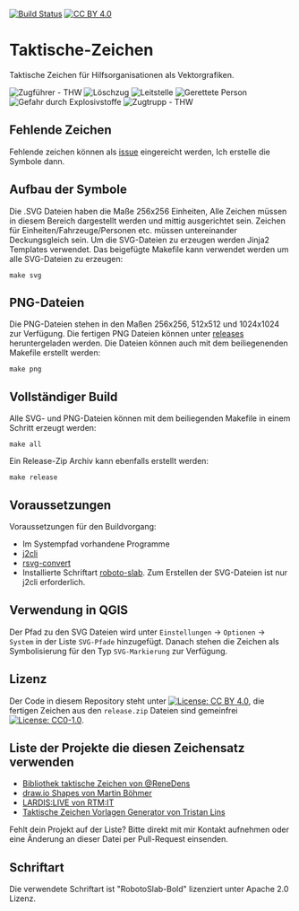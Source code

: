 [![Build Status](https://travis-ci.org/jonas-koeritz/Taktische-Zeichen.svg?branch=master)](https://travis-ci.org/jonas-koeritz/Taktische-Zeichen) [![CC BY 4.0][cc-by-shield]][cc-by]

# Taktische-Zeichen
Taktische Zeichen für Hilfsorganisationen als Vektorgrafiken.

![Zugführer - THW](https://rawgit.com/jonas-koeritz/Taktische-Zeichen/master/examples/Zugführer.png)
![Löschzug](https://rawgit.com/jonas-koeritz/Taktische-Zeichen/master/examples/Löschzug.png)
![Leitstelle](https://rawgit.com/jonas-koeritz/Taktische-Zeichen/master/examples/Leitstelle.png)
![Gerettete Person](https://rawgit.com/jonas-koeritz/Taktische-Zeichen/master/examples/Gerettete_Person.png)
![Gefahr durch Explosivstoffe](https://rawgit.com/jonas-koeritz/Taktische-Zeichen/master/examples/Gefahr_durch_Explosivstoffe.png)
![Zugtrupp - THW](https://rawgit.com/jonas-koeritz/Taktische-Zeichen/master/examples/Zugtrupp.png)

## Fehlende Zeichen
Fehlende zeichen können als [issue](https://github.com/jonas-koeritz/Taktische-Zeichen/issues) eingereicht werden, Ich erstelle die Symbole dann.

## Aufbau der Symbole
Die .SVG Dateien haben die Maße 256x256 Einheiten, Alle Zeichen müssen in diesem Bereich dargestellt werden und mittig ausgerichtet sein.
Zeichen für Einheiten/Fahrzeuge/Personen etc. müssen untereinander Deckungsgleich sein.
Um die SVG-Dateien zu erzeugen werden Jinja2 Templates verwendet. Das beigefügte Makefile kann verwendet werden um alle SVG-Dateien zu erzeugen:

```
make svg
```

## PNG-Dateien
Die PNG-Dateien stehen in den Maßen 256x256, 512x512 und 1024x1024 zur Verfügung. Die fertigen PNG Dateien können unter [releases](https://github.com/jonas-koeritz/Taktische-Zeichen/releases) heruntergeladen werden.
Die Dateien können auch mit dem beiliegenenden Makefile erstellt werden:

```
make png
```

## Vollständiger Build
Alle SVG- und PNG-Dateien können mit dem beiliegenden Makefile in einem Schritt erzeugt werden:

```
make all
```

Ein Release-Zip Archiv kann ebenfalls erstellt werden:

```
make release
```

## Voraussetzungen
Voraussetzungen für den Buildvorgang:
* Im Systempfad vorhandene Programme
 * [j2cli](https://github.com/kolypto/j2cli)
 * [rsvg-convert](https://gitlab.gnome.org/GNOME/librsvg)
* Installierte Schriftart [roboto-slab](https://github.com/googlefonts/robotoslab).
Zum Erstellen der SVG-Dateien ist nur j2cli erforderlich.

## Verwendung in QGIS

Der Pfad zu den SVG Dateien wird unter `Einstellungen` -> `Optionen` -> `System` in der Liste `SVG-Pfade` hinzugefügt. Danach stehen die Zeichen als Symbolisierung für den Typ `SVG-Markierung` zur Verfügung.

## Lizenz

Der Code in diesem Repository steht unter [![License: CC BY 4.0](https://img.shields.io/badge/License-CC%20BY%204.0-lightgrey.svg)](https://creativecommons.org/licenses/by/4.0/), die fertigen Zeichen aus den `release.zip` Dateien sind gemeinfrei [![License: CC0-1.0](https://img.shields.io/badge/License-CC0%201.0-lightgrey.svg)](http://creativecommons.org/publicdomain/zero/1.0/).


## Liste der Projekte die diesen Zeichensatz verwenden

* [Bibliothek taktische Zeichen von @ReneDens](https://github.com/ReneDens/Bibliothek-taktische-Zeichen)
* [draw.io Shapes von Martin Böhmer](https://github.com/MartinBoehmer/Taktische-Zeichen-drawio)
* [LARDIS:LIVE von RTM:IT](https://www.lardis.de)
* [Taktische Zeichen Vorlagen Generator von Tristan Lins](https://tristanlins.gitlab.io/taktische-zeichen-vorlagen-generator/)

Fehlt dein Projekt auf der Liste? Bitte direkt mit mir Kontakt aufnehmen oder eine Änderung an dieser Datei per Pull-Request einsenden.

## Schriftart
Die verwendete Schriftart ist "RobotoSlab-Bold" lizenziert unter Apache 2.0 Lizenz.


[cc-by]: http://creativecommons.org/licenses/by/4.0/
[cc-by-image]: https://i.creativecommons.org/l/by/4.0/88x31.png
[cc-by-shield]: https://img.shields.io/badge/License-CC%20BY%204.0-lightgrey.svg
